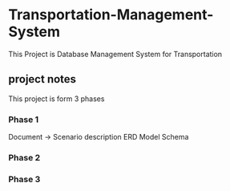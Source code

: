 # Transportation-Management-System
This Project is Database Management System for Transportation  
## project notes 
This project is form 3 phases 
### Phase 1
Document -> Scenario description
ERD Model
Schema
### Phase 2
### Phase 3
